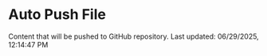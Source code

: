# Auto Push File

Content that will be pushed to GitHub repository.
Last updated: 06/29/2025, 12:14:47 PM